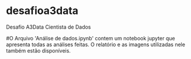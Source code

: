 # desafioa3data
Desafio A3Data Cientista de Dados

#O Arquivo 'Análise de dados.ipynb' contem um notebook jupyter que apresenta todas as análises feitas.
O relatório e as imagens utilizadas nele também estão disponíveis.
